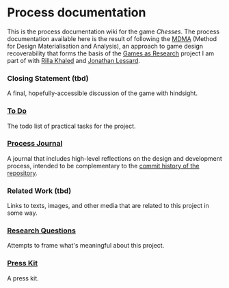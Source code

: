 # Process documentation

This is the process documentation wiki for the game _Chesses_. The process documentation available here is the result of following the [MDMA](http://www.gamesasresearch.com/mdma) (Method for Design Materialisation and Analysis), an approach to game design recoverability that forms the basis of the [Games as Research](http://www.gamesasresearch.com/) project I am part of with [Rilla Khaled](http://www.rillakhaled.com/) and [Jonathan Lessard](https://jonathanlessard.net/).

### Closing Statement (tbd)
A final, hopefully-accessible discussion of the game with hindsight.

### [To Do](./to-do.md)
The todo list of practical tasks for the project.

### [Process Journal](./process-journal.md)
A journal that includes high-level reflections on the design and development process, intended to be complementary to the [commit history of the repository](https://github.com/pippinbarr/chesses/commits/master).

### Related Work (tbd)
Links to texts, images, and other media that are related to this project in some way.

### [Research Questions](./research-questions.md)
Attempts to frame what's meaningful about this project.

### [Press Kit](../press/README.md)
A press kit.
